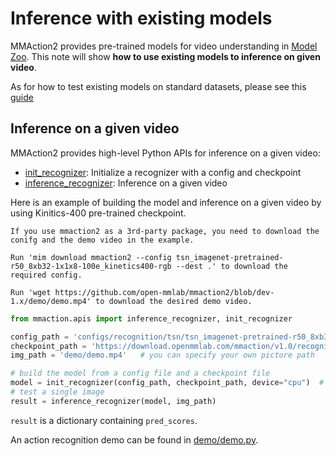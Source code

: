 # Inference with existing models

MMAction2 provides pre-trained models for video understanding in [Model Zoo](../modelzoo.md).
This note will show **how to use existing models to inference on given video**.

As for how to test existing models on standard datasets, please see this [guide](./train_test.md#test)

## Inference on a given video

MMAction2 provides high-level Python APIs for inference on a given video:

- [init_recognizer](mmaction.apis.init_recognizer): Initialize a recognizer with a config and checkpoint
- [inference_recognizer](mmaction.apis.inference_recognizer): Inference on a given video

Here is an example of building the model and inference on a given video by using Kinitics-400 pre-trained checkpoint.

```{note}
If you use mmaction2 as a 3rd-party package, you need to download the conifg and the demo video in the example.

Run 'mim download mmaction2 --config tsn_imagenet-pretrained-r50_8xb32-1x1x8-100e_kinetics400-rgb --dest .' to download the required config.

Run 'wget https://github.com/open-mmlab/mmaction2/blob/dev-1.x/demo/demo.mp4' to download the desired demo video.
```

```python
from mmaction.apis import inference_recognizer, init_recognizer

config_path = 'configs/recognition/tsn/tsn_imagenet-pretrained-r50_8xb32-1x1x8-100e_kinetics400-rgb.py'
checkpoint_path = 'https://download.openmmlab.com/mmaction/v1.0/recognition/tsn/tsn_imagenet-pretrained-r50_8xb32-1x1x8-100e_kinetics400-rgb/tsn_imagenet-pretrained-r50_8xb32-1x1x8-100e_kinetics400-rgb_20220906-2692d16c.pth' # can be a local path
img_path = 'demo/demo.mp4'   # you can specify your own picture path

# build the model from a config file and a checkpoint file
model = init_recognizer(config_path, checkpoint_path, device="cpu")  # device can be 'cuda:0'
# test a single image
result = inference_recognizer(model, img_path)
```

`result` is a dictionary containing `pred_scores`.

An action recognition demo can be found in [demo/demo.py](https://github.com/open-mmlab/mmaction2/blob/dev-1.x/demo/demo.py).
